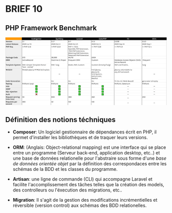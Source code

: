 # BRIEF 10

## PHP Framework Benchmark

![Benchmark](./github/benchmark.png)

## Définition des notions téchniques

- **Composer**: Un logiciel gestionnaire de dépendances écrit en PHP, il permet d'installer les bibliothèques et de
  traquer leurs versions.

- **ORM**: (Anglais: Object-relational mapping) est une interface qui se place entre un programme (Serveur back-end,
  application desktop, etc..) et une base de données relationelle pour l'abstraire sous forme d'une _base de données
  orientée objet_ par la définition des correspondaces entre les schémas de la BDD et les classes du programme.

- **Artisan**: une ligne de commande (CLI) qui accompagne Laravel et facilite l'accomplissement des tâches telles que la
  création des models, des controlleurs ou l'éxecution des migrations, etc..

- **Migration**: Il s'agit de la gestion des modifications incrémentielles et réversible (version control) aux schémas
  des BDD relationelles.
